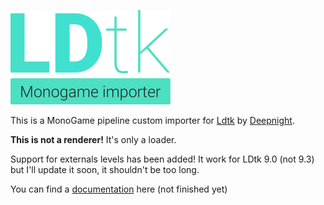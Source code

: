 ![LDtk Monogame Importer](/docfx_project/images/logo%20small.png)

This is a MonoGame pipeline custom importer for [Ldtk](https://ldtk.io/) by [Deepnight](https://deepnight.net/).

**This is not a renderer!** It's only a loader.

Support for externals levels has been added! It work for LDtk 9.0 (not 9.3) but I'll update it soon, it shouldn't be too long.

You can find a [documentation](https://chamalowmoelleux.github.io/MonoGame-LDtk-Importer) here (not finished yet)
